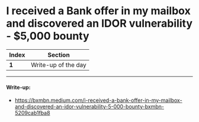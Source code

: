 # I received a Bank offer in my mailbox and discovered an IDOR vulnerability - $5,000 bounty

Index | Section
--- | ---
**1** | Write-up of the day

___


#### Write-up: 

* https://bxmbn.medium.com/i-received-a-bank-offer-in-my-mailbox-and-discovered-an-idor-vulnerability-5-000-bounty-bxmbn-5209cab1fba8
